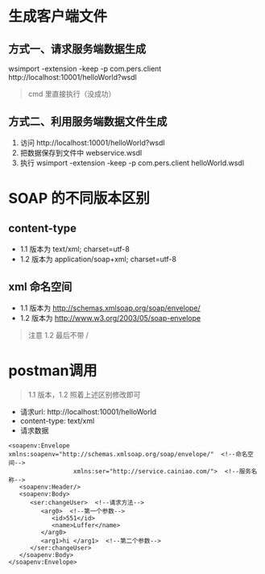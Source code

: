 # 生成客户端文件

## 方式一、请求服务端数据生成
wsimport -extension -keep -p com.pers.client http://localhost:10001/helloWorld?wsdl
> cmd 里直接执行（没成功）

## 方式二、利用服务端数据文件生成
1. 访问 http://localhost:10001/helloWorld?wsdl
2. 把数据保存到文件中 webservice.wsdl
3. 执行 wsimport -extension -keep -p com.pers.client helloWorld.wsdl

# SOAP 的不同版本区别
## content-type
* 1.1 版本为 text/xml; charset=utf-8
* 1.2 版本为 application/soap+xml; charset=utf-8
## xml 命名空间
* 1.1 版本为 http://schemas.xmlsoap.org/soap/envelope/
* 1.2 版本为 http://www.w3.org/2003/05/soap-envelope
> 注意 1.2 最后不带 /


# postman调用
> 1.1 版本，1.2 照着上述区别修改即可

* 请求url:  http://localhost:10001/helloWorld
* content-type: text/xml
* 请求数据
``` body
<soapenv:Envelope xmlns:soapenv="http://schemas.xmlsoap.org/soap/envelope/"  <!--命名空间-->
                  xmlns:ser="http://service.cainiao.com/">  <!--服务名称-->
   <soapenv:Header/>
   <soapenv:Body>
      <ser:changeUser>  <!--请求方法-->
         <arg0>  <!--第一个参数-->
            <id>551</id>
            <name>Luffer</name>
         </arg0>
         <arg1>hi </arg1>  <!--第二个参数-->
      </ser:changeUser>
   </soapenv:Body>
</soapenv:Envelope>
```